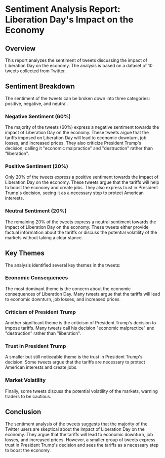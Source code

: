 # Sentiment Analysis Report: Liberation Day's Impact on the Economy
## Overview
This report analyzes the sentiment of tweets discussing the impact of Liberation Day on the economy. The analysis is based on a dataset of 10 tweets collected from Twitter.

## Sentiment Breakdown
The sentiment of the tweets can be broken down into three categories: positive, negative, and neutral.

### Negative Sentiment (60%)
The majority of the tweets (60%) express a negative sentiment towards the impact of Liberation Day on the economy. These tweets argue that the tariffs imposed on Liberation Day will lead to economic downturn, job losses, and increased prices. They also criticize President Trump's decision, calling it "economic malpractice" and "destruction" rather than "liberation".

### Positive Sentiment (20%)
Only 20% of the tweets express a positive sentiment towards the impact of Liberation Day on the economy. These tweets argue that the tariffs will help to boost the economy and create jobs. They also express trust in President Trump's decision, seeing it as a necessary step to protect American interests.

### Neutral Sentiment (20%)
The remaining 20% of the tweets express a neutral sentiment towards the impact of Liberation Day on the economy. These tweets either provide factual information about the tariffs or discuss the potential volatility of the markets without taking a clear stance.

## Key Themes
The analysis identified several key themes in the tweets:

### Economic Consequences
The most dominant theme is the concern about the economic consequences of Liberation Day. Many tweets argue that the tariffs will lead to economic downturn, job losses, and increased prices.

### Criticism of President Trump
Another significant theme is the criticism of President Trump's decision to impose tariffs. Many tweets call his decision "economic malpractice" and "destruction" rather than "liberation".

### Trust in President Trump
A smaller but still noticeable theme is the trust in President Trump's decision. Some tweets argue that the tariffs are necessary to protect American interests and create jobs.

### Market Volatility
Finally, some tweets discuss the potential volatility of the markets, warning traders to be cautious.

## Conclusion
The sentiment analysis of the tweets suggests that the majority of the Twitter users are skeptical about the impact of Liberation Day on the economy. They argue that the tariffs will lead to economic downturn, job losses, and increased prices. However, a smaller group of tweets express trust in President Trump's decision and sees the tariffs as a necessary step to boost the economy.